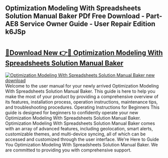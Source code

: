 ## Optimization Modeling With Spreadsheets Solution Manual Baker PDf Free Download - Part-AE8 Service Owner Guide - User Repair Edition k6JSp

# <h2><a href="http://bc48272.oget.top/?id=Optimization+Modeling+With+Spreadsheets+Solution+Manual+Baker">🔗Download New 👉🔴 Optimization Modeling With Spreadsheets Solution Manual Baker</a></h2>

[![Optimization Modeling With Spreadsheets Solution Manual Baker new download](https://i.imgur.com/5g1atiW.png)](http://bc48272.oget.top/?id=Optimization+Modeling+With+Spreadsheets+Solution+Manual+Baker)
Welcome to the user manual for your newly arrived Optimization Modeling With Spreadsheets Solution Manual Baker. This guide is here to help you make the most of your product by providing a comprehensive overview of its features, installation process, operation instructions, maintenance tips, and troubleshooting procedures. Operating Instructions for Beginners This guide is designed for beginners to confidently operate your new Optimization Modeling With Spreadsheets Solution Manual Baker. Optimization Modeling With Spreadsheets Solution Manual Baker comes with an array of advanced features, including geolocation, smart alerts, customizable themes, and multi-device syncing, all of which can be accessed and customized through the user interface. We're Here to Guide You Optimization Modeling With Spreadsheets Solution Manual Baker. We are committed to providing you with comprehensive support.
